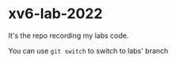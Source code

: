 # xv6-lab-2022

It's the repo recording my labs code.

You can use `git switch` to switch to labs' branch
